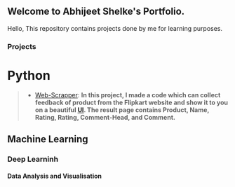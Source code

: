 ## Welcome to Abhijeet Shelke's Portfolio.

Hello, This repository contains projects done by me for learning purposes.

### Projects

# Python
> - [Web-Scrapper](https://github.com/Abhi-ipynb/Web-Scrapper):
**In this project, I made a code which can collect feedback of product from the Flipkart website and show it to you on a beautiful [UI](https://tranquil-oasis-84503.herokuapp.com/). The result page contains Product, Name, Rating, Rating,  Comment-Head, and Comment.**

## Machine Learning


### Deep Learninh

#### Data Analysis and Visualisation
